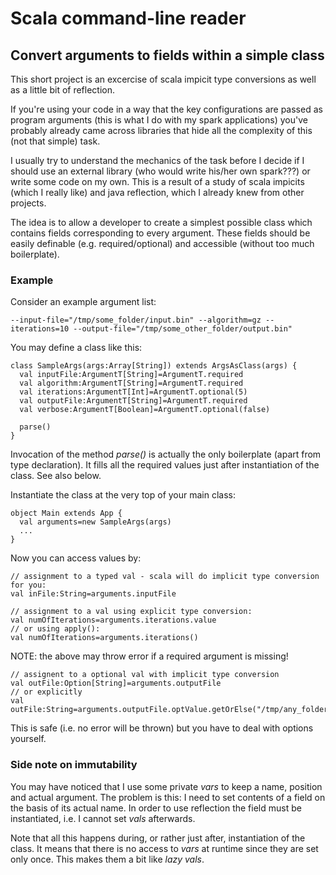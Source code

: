 # Scala command-line reader
## Convert arguments to fields within a simple class

This short project is an excercise of scala impicit type conversions as well as a little bit of reflection.

If you're using your code in a way that the key configurations are passed as program arguments (this is what I do with my spark applications) 
you've probably already came across libraries that hide all the complexity of this (not that simple) task.

I usually try to understand the mechanics of the task before I decide if I should use an external library (who would write his/her own spark???) or write some code on my own.
This is a result of a study of scala impicits (which I really like) and java reflection, which I already knew from other projects.

The idea is to allow a developer to create a simplest possible class which contains fields corresponding to every argument. These fields should be easily 
definable (e.g. required/optional) and accessible (without too much boilerplate).

### Example ###

Consider an example argument list:

    --input-file="/tmp/some_folder/input.bin" --algorithm=gz --iterations=10 --output-file="/tmp/some_other_folder/output.bin"
  
You may define a class like this:

    class SampleArgs(args:Array[String]) extends ArgsAsClass(args) {
      val inputFile:ArgumentT[String]=ArgumentT.required
      val algorithm:ArgumentT[String]=ArgumentT.required
      val iterations:ArgumentT[Int]=ArgumentT.optional(5)
      val outputFile:ArgumentT[String]=ArgumentT.required
      val verbose:ArgumentT[Boolean]=ArgumentT.optional(false)

      parse()
    }

Invocation of the method _parse()_ is actually the only boilerplate (apart from type declaration).
It fills all the required values just after instantiation of the class. See also below.

Instantiate the class at the very top of your main class:

    object Main extends App {
      val arguments=new SampleArgs(args)
      ...
    }

Now you can access values by:

    // assignment to a typed val - scala will do implicit type conversion for you:
    val inFile:String=arguments.inputFile

    // assignment to a val using explicit type conversion:
    val numOfIterations=arguments.iterations.value
    // or using apply():
    val numOfIterations=arguments.iterations()

NOTE: the above may throw error if a required argument is missing!

    // assignent to a optional val with implicit type conversion
    val outFile:Option[String]=arguments.outputFile
    // or explicitly
    val outFile:String=arguments.outputFile.optValue.getOrElse("/tmp/any_folder/out.bin")
    
This is safe (i.e. no error will be thrown) but you have to deal with options yourself.

### Side note on immutability ###

You may have noticed that I use some private _vars_ to keep a name, position and actual argument.
The problem is this: I need to set contents of a field on the basis of its actual name. In order
to use reflection the field must be instantiated, i.e. I cannot set _vals_ afterwards. 

Note that all this happens during, or rather just after, instantiation of the class. It means that
there is no access to _vars_ at runtime since they are set only once. This makes them a bit like _lazy vals_.